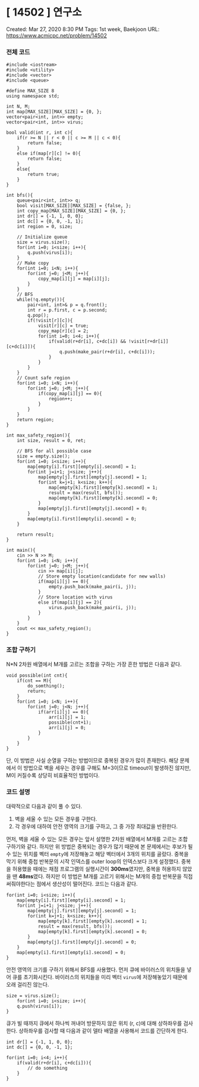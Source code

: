 # [ 14502 ] 연구소

Created: Mar 27, 2020 8:30 PM
Tags: 1st week, Baekjoon
URL: https://www.acmicpc.net/problem/14502

### 전체 코드

    #include <iostream>
    #include <utility>
    #include <vector>
    #include <queue>
    
    #define MAX_SIZE 8
    using namespace std;
    
    int N, M;
    int map[MAX_SIZE][MAX_SIZE] = {0, };
    vector<pair<int, int>> empty;
    vector<pair<int, int>> virus;
    
    bool valid(int r, int c){
    	if(r >= N || r < 0 || c >= M || c < 0){
    		return false;
    	}
    	else if(map[r][c] != 0){
    		return false;
    	}
    	else{
    		return true;
    	}
    }
    
    int bfs(){
    	queue<pair<int, int>> q;
    	bool visit[MAX_SIZE][MAX_SIZE] = {false, };
    	int copy_map[MAX_SIZE][MAX_SIZE] = {0, };
    	int dr[] = {-1, 1, 0, 0};
    	int dc[] = {0, 0, -1, 1};
    	int region = 0, size;
    
    	// Initialize queue
    	size = virus.size();
    	for(int i=0; i<size; i++){
    		q.push(virus[i]);
    	}
    	// Make copy
    	for(int i=0; i<N; i++){
    		for(int j=0; j<M; j++){
    			copy_map[i][j] = map[i][j];
    		}
    	}
    	// BFS
    	while(!q.empty()){
    		pair<int, int>& p = q.front();
    		int r = p.first, c = p.second;
    		q.pop();
    		if(!visit[r][c]){
    			visit[r][c] = true;
    			copy_map[r][c] = 2;
    			for(int i=0; i<4; i++){
    				if(valid(r+dr[i], c+dc[i]) && !visit[r+dr[i]][c+dc[i]]){
    					q.push(make_pair(r+dr[i], c+dc[i]));
    				}
    			}
    		}
    	}
    	// Count safe region
    	for(int i=0; i<N; i++){
    		for(int j=0; j<M; j++){
    			if(copy_map[i][j] == 0){
    				region++;
    			}
    		}
    	}
    	return region;
    }
    
    int max_safety_region(){
    	int size, result = 0, ret;
    
    	// BFS for all possible case
    	size = empty.size();
    	for(int i=0; i<size; i++){
    		map[empty[i].first][empty[i].second] = 1;
    		for(int j=i+1; j<size; j++){
    			map[empty[j].first][empty[j].second] = 1;
    			for(int k=j+1; k<size; k++){
    				map[empty[k].first][empty[k].second] = 1;
    				result = max(result, bfs());
    				map[empty[k].first][empty[k].second] = 0;
    			}
    			map[empty[j].first][empty[j].second] = 0;
    		}
    		map[empty[i].first][empty[i].second] = 0;
    	}
    
    	return result;
    }
    
    int main(){
    	cin >> N >> M;
    	for(int i=0; i<N; i++){
    		for(int j=0; j<M; j++){
    			cin >> map[i][j];
    			// Store empty location(candidate for new walls)
    			if(map[i][j] == 0){
    				empty.push_back(make_pair(i, j));
    			}
    			// Store location with virus
    			else if(map[i][j] == 2){
    				virus.push_back(make_pair(i, j));
    			}
    		}
    	}
    	cout << max_safety_region();
    }

### 조합 구하기

N*N 2차원 배열에서 M개를 고르는 조합을 구하는 가장 흔한 방법은 다음과 같다. 

    void possible(int cnt){
    	if(cnt == M){
    		do_somthing();
    		return;
    	}
    	for(int i=0; i<N; i++){
    		for(int j=0; j<N; j++){
    			if(arr[i][j] == 0){
    				arr[i][j] = 1;
    				possible(cnt+1);
    				arr[i][j] = 0;
    			}
    		}
    	}
    }

단, 이 방법은 사실 순열을 구하는 방법이므로 중복된 경우가 많이 존재한다. 해당 문제에서 이 방법으로 벽을 세우는 경우를 구해도 M=3이므로 timeout이 발생하진 않지만, M이 커질수록 상당히 비효율적인 방법이다. 

### 코드 설명

대략적으로 다음과 같이 풀 수 있다.

1. 벽을 세울 수 있는 모든 경우를 구한다.
2. 각 경우에 대하여 안전 영역의 크기를 구하고, 그 중 가장 최대값을 반환한다.

먼저, 벽을 세울 수 있는 모든 경우는 앞서 설명한 2차원 배열에서 M개를 고르는 조합 구하기와 같다. 하지만 위 방법은 중복되는 경우가 많기 때문에 본 문제에서는 후보가 될 수 있는 위치를 벡터 `empty`에 저장해놓고 해당 벡터에서 3개의 위치를 골랐다. 중복을 막기 위해 중첩 반복문의 시작 인덱스를 outer loop의 인덱스보다 크게 설정했다. 중복을 허용했을 때에는 채점 프로그램의 실행시간이 **300ms**였지만, 중복을 허용하지 않았을 땐 **48ms**였다. 하지만 이 방법은 M개를 고르기 위해서는 M개의 중첩 반복문을 직접 써줘야한다는 점에서 생산성이 떨어진다. 코드는 다음과 같다. 

    for(int i=0; i<size; i++){
    	map[empty[i].first][empty[i].second] = 1;
    	for(int j=i+1; j<size; j++){			
    		map[empty[j].first][empty[j].second] = 1;
    		for(int k=j+1; k<size; k++){
    			map[empty[k].first][empty[k].second] = 1;
    			result = max(result, bfs());
    			map[empty[k].first][empty[k].second] = 0;
    		}
    		map[empty[j].first][empty[j].second] = 0;
    	}
    	map[empty[i].first][empty[i].second] = 0;
    }

안전 영역의 크기를 구하기 위해서 BFS를 사용했다. 먼저 큐에 바이러스의 위치들을 넣어 큐를 초기화시킨다. 바이러스의 위치들을 미리 벡터 `virus`에 저장해놓았기 때문에 오래 걸리진 않는다.

    size = virus.size();
    	for(int i=0; i<size; i++){
    	q.push(virus[i]);
    }

큐가 빌 때까지 큐에서 하나씩 꺼내어 방문하지 않은 위치 (r, c)에 대해 상하좌우를 검사한다. 상하좌우를 검사할 때 다음과 같이 델타 배열을 사용해서 코드를 간단하게 한다.

    int dr[] = {-1, 1, 0, 0};
    int dc[] = {0, 0, -1, 1};
    
    for(int i=0; i<4; i++){
    	if(valid(r+dr[i], c+dc[i])){
    		// do something
    	}
    }